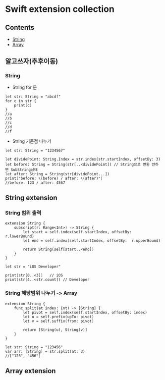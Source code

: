# Swift extension collection

## Contents

- [String](#String-extension)
- [Array](#Array-extension)

## 알고쓰자(추후이동)

### String

- String for 문
~~~
let str: String = "abcdf"
for c in str {
    print(c)
}
//a
//b
//c
//d
//f
~~~

- String 기준점 나누기
~~~
let str: String = "1234567"

let dividePoint: String.Index = str.index(str.startIndex, offsetBy: 3)
let before: String = String(str[..<dividePoint]) // String으로 변환 안하면 SubString상태
let after: String = String(str[dividePoint...])
print("before: \(before) / after: \(after)")
//before: 123 / after: 4567
~~~

## String extension

### String 범위 출력
~~~
extension String {
    subscript(r: Range<Int>) -> String {
        let start = self.index(self.startIndex, offsetBy: r.lowerBound)
        let end = self.index(self.startIndex, offsetBy:  r.upperBound)
        
        return String(self[start..<end])
    }
}

let str = "iOS Developer"

print(str[0..<3])   // iOS
print(str[4..<str.count]) // Developer
~~~

### String 해당범위 나누기 -> Array
~~~
extension String {
    func split(at index: Int) -> [String] {
        let pivot = self.index(self.startIndex, offsetBy: index)
        let u = self.prefix(upTo: pivot)
        let v = self.suffix(from: pivot)
        
        return [String(u), String(v)]
    }
}

let str: String = "123456"
var arr: [String] = str.split(at: 3)
//["123", "456"]
~~~

## Array extension

